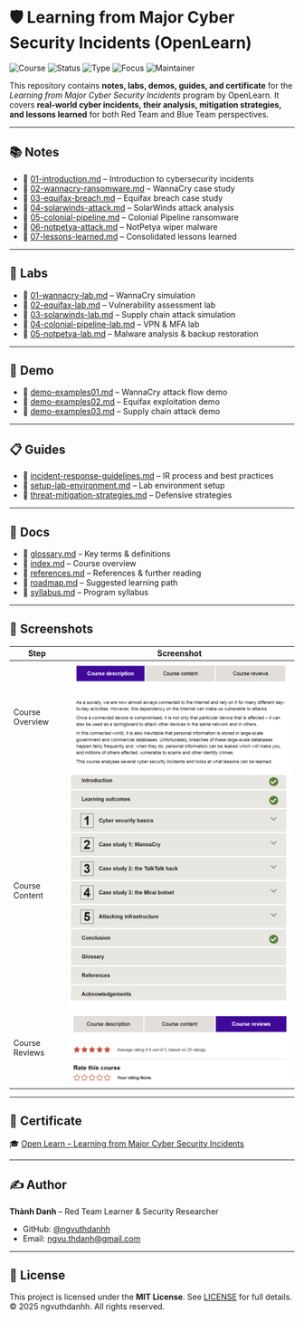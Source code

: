 # 🛡️ Learning from Major Cyber Security Incidents (OpenLearn)

![Course](https://img.shields.io/badge/OpenLearn-Cyber%20Security%20Incidents-darkblue?style=flat-square&logo=openlearn)
![Status](https://img.shields.io/badge/Status-Completed-brightgreen?style=flat-square&logo=verizon)
![Type](https://img.shields.io/badge/Type-Learning%20Project-orange?style=flat-square)
![Focus](https://img.shields.io/badge/Focus-Incident%20Analysis%20%26%20Response-informational?style=flat-square)
![Maintainer](https://img.shields.io/badge/Maintainer-Thành%20Danh-blueviolet?style=flat-square&logo=github)

This repository contains **notes, labs, demos, guides, and certificate** for the *Learning from Major Cyber Security Incidents* program by OpenLearn. It covers **real-world cyber incidents, their analysis, mitigation strategies, and lessons learned** for both Red Team and Blue Team perspectives.

---

## 📚 Notes
- 📄 [01-introduction.md](./notes/01-introduction.md) – Introduction to cybersecurity incidents  
- 📄 [02-wannacry-ransomware.md](./notes/02-wannacry-ransomware.md) – WannaCry case study  
- 📄 [03-equifax-breach.md](./notes/03-equifax-breach.md) – Equifax breach case study  
- 📄 [04-solarwinds-attack.md](./notes/04-solarwinds-attack.md) – SolarWinds attack analysis  
- 📄 [05-colonial-pipeline.md](./notes/05-colonial-pipeline.md) – Colonial Pipeline ransomware  
- 📄 [06-notpetya-attack.md](./notes/06-notpetya-attack.md) – NotPetya wiper malware  
- 📄 [07-lessons-learned.md](./notes/07-lessons-learned.md) – Consolidated lessons learned  

---

## 🧪 Labs
- 📄 [01-wannacry-lab.md](./labs/01-wannacry-lab.md) – WannaCry simulation  
- 📄 [02-equifax-lab.md](./labs/02-equifax-lab.md) – Vulnerability assessment lab  
- 📄 [03-solarwinds-lab.md](./labs/03-solarwinds-lab.md) – Supply chain attack simulation  
- 📄 [04-colonial-pipeline-lab.md](./labs/04-colonial-pipeline-lab.md) – VPN & MFA lab  
- 📄 [05-notpetya-lab.md](./labs/05-notpetya-lab.md) – Malware analysis & backup restoration  

---

## 📝 Demo
- 📄 [demo-examples01.md](./demo/demo-examples01.md) – WannaCry attack flow demo  
- 📄 [demo-examples02.md](./demo/demo-examples02.md) – Equifax exploitation demo  
- 📄 [demo-examples03.md](./demo/demo-examples03.md) – Supply chain attack demo  

---

## 📋 Guides
- 📄 [incident-response-guidelines.md](./guides/incident-response-guidelines.md) – IR process and best practices  
- 📄 [setup-lab-environment.md](./guides/setup-lab-environment.md) – Lab environment setup  
- 📄 [threat-mitigation-strategies.md](./guides/threat-mitigation-strategies.md) – Defensive strategies  

---

## 📖 Docs
- 📄 [glossary.md](./docs/glossary.md) – Key terms & definitions  
- 📄 [index.md](./docs/index.md) – Course overview  
- 📄 [references.md](./docs/references.md) – References & further reading  
- 📄 [roadmap.md](./docs/roadmap.md) – Suggested learning path  
- 📄 [syllabus.md](./docs/syllabus.md) – Program syllabus  

---

## 📸 Screenshots

| Step | Screenshot |
|------|------------|
| Course Overview | ![](./screenshots/course-desc.png) |
| Course Content | ![](./screenshots/couse-content.png) |
| Course Reviews | ![](./screenshots/couse-reviews.png) |

---

## 📜 Certificate
🎓 [Open Learn – Learning from Major Cyber Security Incidents](./cert/Open%20Learn%20Learning%20from%20major%20cyber%20security%20incidents.pdf)

---

## ✍️ Author
**Thành Danh** – Red Team Learner & Security Researcher  

- GitHub: [@ngvuthdanhh](https://github.com/ngvuthdanhh)  
- Email: ngvu.thdanh@gmail.com  

---

## 📄 License
This project is licensed under the **MIT License**. See [LICENSE](./LICENSE) for full details.  
© 2025 ngvuthdanhh. All rights reserved.
